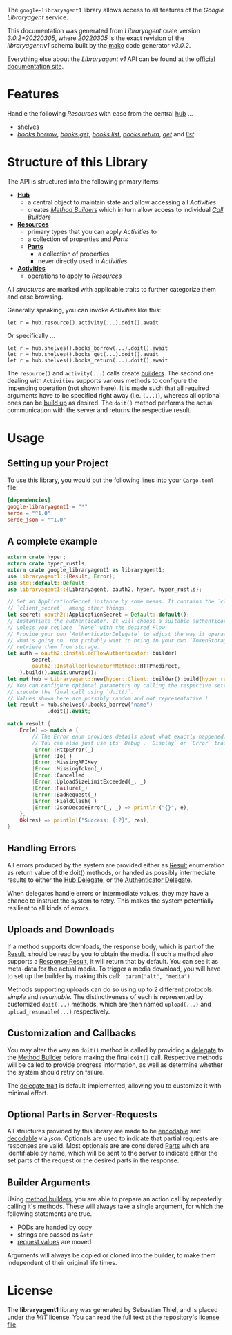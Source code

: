 <!---
DO NOT EDIT !
This file was generated automatically from 'src/mako/api/README.md.mako'
DO NOT EDIT !
-->
The `google-libraryagent1` library allows access to all features of the *Google Libraryagent* service.

This documentation was generated from *Libraryagent* crate version *3.0.2+20220305*, where *20220305* is the exact revision of the *libraryagent:v1* schema built by the [mako](http://www.makotemplates.org/) code generator *v3.0.2*.

Everything else about the *Libraryagent* *v1* API can be found at the
[official documentation site](https://cloud.google.com/docs/quota).
# Features

Handle the following *Resources* with ease from the central [hub](https://docs.rs/google-libraryagent1/3.0.2+20220305/google_libraryagent1/Libraryagent) ... 

* shelves
 * [*books borrow*](https://docs.rs/google-libraryagent1/3.0.2+20220305/google_libraryagent1/api::ShelveBookBorrowCall), [*books get*](https://docs.rs/google-libraryagent1/3.0.2+20220305/google_libraryagent1/api::ShelveBookGetCall), [*books list*](https://docs.rs/google-libraryagent1/3.0.2+20220305/google_libraryagent1/api::ShelveBookListCall), [*books return*](https://docs.rs/google-libraryagent1/3.0.2+20220305/google_libraryagent1/api::ShelveBookReturnCall), [*get*](https://docs.rs/google-libraryagent1/3.0.2+20220305/google_libraryagent1/api::ShelveGetCall) and [*list*](https://docs.rs/google-libraryagent1/3.0.2+20220305/google_libraryagent1/api::ShelveListCall)




# Structure of this Library

The API is structured into the following primary items:

* **[Hub](https://docs.rs/google-libraryagent1/3.0.2+20220305/google_libraryagent1/Libraryagent)**
    * a central object to maintain state and allow accessing all *Activities*
    * creates [*Method Builders*](https://docs.rs/google-libraryagent1/3.0.2+20220305/google_libraryagent1/client::MethodsBuilder) which in turn
      allow access to individual [*Call Builders*](https://docs.rs/google-libraryagent1/3.0.2+20220305/google_libraryagent1/client::CallBuilder)
* **[Resources](https://docs.rs/google-libraryagent1/3.0.2+20220305/google_libraryagent1/client::Resource)**
    * primary types that you can apply *Activities* to
    * a collection of properties and *Parts*
    * **[Parts](https://docs.rs/google-libraryagent1/3.0.2+20220305/google_libraryagent1/client::Part)**
        * a collection of properties
        * never directly used in *Activities*
* **[Activities](https://docs.rs/google-libraryagent1/3.0.2+20220305/google_libraryagent1/client::CallBuilder)**
    * operations to apply to *Resources*

All *structures* are marked with applicable traits to further categorize them and ease browsing.

Generally speaking, you can invoke *Activities* like this:

```Rust,ignore
let r = hub.resource().activity(...).doit().await
```

Or specifically ...

```ignore
let r = hub.shelves().books_borrow(...).doit().await
let r = hub.shelves().books_get(...).doit().await
let r = hub.shelves().books_return(...).doit().await
```

The `resource()` and `activity(...)` calls create [builders][builder-pattern]. The second one dealing with `Activities` 
supports various methods to configure the impending operation (not shown here). It is made such that all required arguments have to be 
specified right away (i.e. `(...)`), whereas all optional ones can be [build up][builder-pattern] as desired.
The `doit()` method performs the actual communication with the server and returns the respective result.

# Usage

## Setting up your Project

To use this library, you would put the following lines into your `Cargo.toml` file:

```toml
[dependencies]
google-libraryagent1 = "*"
serde = "^1.0"
serde_json = "^1.0"
```

## A complete example

```Rust
extern crate hyper;
extern crate hyper_rustls;
extern crate google_libraryagent1 as libraryagent1;
use libraryagent1::{Result, Error};
use std::default::Default;
use libraryagent1::{Libraryagent, oauth2, hyper, hyper_rustls};

// Get an ApplicationSecret instance by some means. It contains the `client_id` and 
// `client_secret`, among other things.
let secret: oauth2::ApplicationSecret = Default::default();
// Instantiate the authenticator. It will choose a suitable authentication flow for you, 
// unless you replace  `None` with the desired Flow.
// Provide your own `AuthenticatorDelegate` to adjust the way it operates and get feedback about 
// what's going on. You probably want to bring in your own `TokenStorage` to persist tokens and
// retrieve them from storage.
let auth = oauth2::InstalledFlowAuthenticator::builder(
        secret,
        oauth2::InstalledFlowReturnMethod::HTTPRedirect,
    ).build().await.unwrap();
let mut hub = Libraryagent::new(hyper::Client::builder().build(hyper_rustls::HttpsConnector::with_native_roots().https_or_http().enable_http1().enable_http2().build()), auth);
// You can configure optional parameters by calling the respective setters at will, and
// execute the final call using `doit()`.
// Values shown here are possibly random and not representative !
let result = hub.shelves().books_borrow("name")
             .doit().await;

match result {
    Err(e) => match e {
        // The Error enum provides details about what exactly happened.
        // You can also just use its `Debug`, `Display` or `Error` traits
         Error::HttpError(_)
        |Error::Io(_)
        |Error::MissingAPIKey
        |Error::MissingToken(_)
        |Error::Cancelled
        |Error::UploadSizeLimitExceeded(_, _)
        |Error::Failure(_)
        |Error::BadRequest(_)
        |Error::FieldClash(_)
        |Error::JsonDecodeError(_, _) => println!("{}", e),
    },
    Ok(res) => println!("Success: {:?}", res),
}

```
## Handling Errors

All errors produced by the system are provided either as [Result](https://docs.rs/google-libraryagent1/3.0.2+20220305/google_libraryagent1/client::Result) enumeration as return value of
the doit() methods, or handed as possibly intermediate results to either the 
[Hub Delegate](https://docs.rs/google-libraryagent1/3.0.2+20220305/google_libraryagent1/client::Delegate), or the [Authenticator Delegate](https://docs.rs/yup-oauth2/*/yup_oauth2/trait.AuthenticatorDelegate.html).

When delegates handle errors or intermediate values, they may have a chance to instruct the system to retry. This 
makes the system potentially resilient to all kinds of errors.

## Uploads and Downloads
If a method supports downloads, the response body, which is part of the [Result](https://docs.rs/google-libraryagent1/3.0.2+20220305/google_libraryagent1/client::Result), should be
read by you to obtain the media.
If such a method also supports a [Response Result](https://docs.rs/google-libraryagent1/3.0.2+20220305/google_libraryagent1/client::ResponseResult), it will return that by default.
You can see it as meta-data for the actual media. To trigger a media download, you will have to set up the builder by making
this call: `.param("alt", "media")`.

Methods supporting uploads can do so using up to 2 different protocols: 
*simple* and *resumable*. The distinctiveness of each is represented by customized 
`doit(...)` methods, which are then named `upload(...)` and `upload_resumable(...)` respectively.

## Customization and Callbacks

You may alter the way an `doit()` method is called by providing a [delegate](https://docs.rs/google-libraryagent1/3.0.2+20220305/google_libraryagent1/client::Delegate) to the 
[Method Builder](https://docs.rs/google-libraryagent1/3.0.2+20220305/google_libraryagent1/client::CallBuilder) before making the final `doit()` call. 
Respective methods will be called to provide progress information, as well as determine whether the system should 
retry on failure.

The [delegate trait](https://docs.rs/google-libraryagent1/3.0.2+20220305/google_libraryagent1/client::Delegate) is default-implemented, allowing you to customize it with minimal effort.

## Optional Parts in Server-Requests

All structures provided by this library are made to be [encodable](https://docs.rs/google-libraryagent1/3.0.2+20220305/google_libraryagent1/client::RequestValue) and 
[decodable](https://docs.rs/google-libraryagent1/3.0.2+20220305/google_libraryagent1/client::ResponseResult) via *json*. Optionals are used to indicate that partial requests are responses 
are valid.
Most optionals are are considered [Parts](https://docs.rs/google-libraryagent1/3.0.2+20220305/google_libraryagent1/client::Part) which are identifiable by name, which will be sent to 
the server to indicate either the set parts of the request or the desired parts in the response.

## Builder Arguments

Using [method builders](https://docs.rs/google-libraryagent1/3.0.2+20220305/google_libraryagent1/client::CallBuilder), you are able to prepare an action call by repeatedly calling it's methods.
These will always take a single argument, for which the following statements are true.

* [PODs][wiki-pod] are handed by copy
* strings are passed as `&str`
* [request values](https://docs.rs/google-libraryagent1/3.0.2+20220305/google_libraryagent1/client::RequestValue) are moved

Arguments will always be copied or cloned into the builder, to make them independent of their original life times.

[wiki-pod]: http://en.wikipedia.org/wiki/Plain_old_data_structure
[builder-pattern]: http://en.wikipedia.org/wiki/Builder_pattern
[google-go-api]: https://github.com/google/google-api-go-client

# License
The **libraryagent1** library was generated by Sebastian Thiel, and is placed 
under the *MIT* license.
You can read the full text at the repository's [license file][repo-license].

[repo-license]: https://github.com/Byron/google-apis-rsblob/main/LICENSE.md
